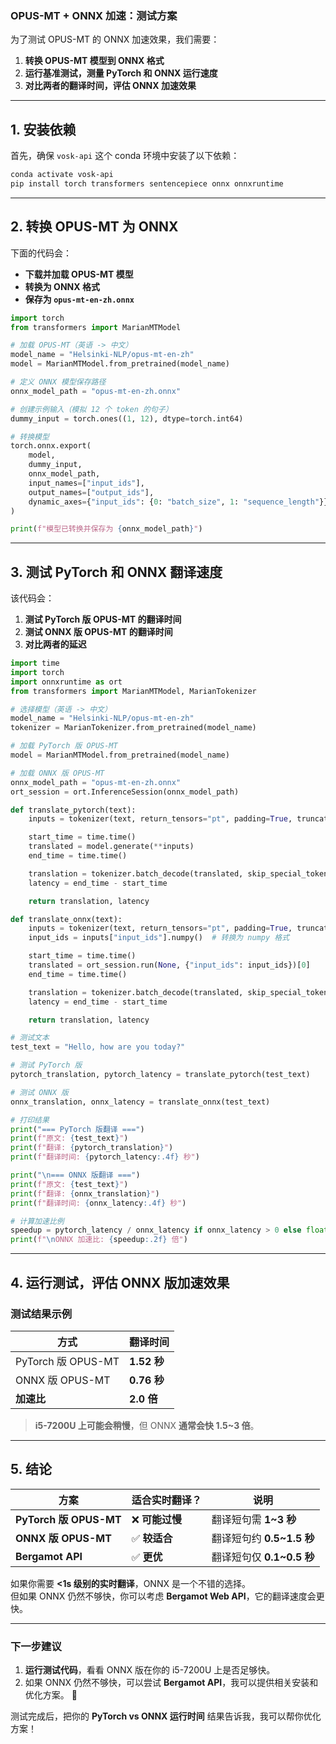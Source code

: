 ### **OPUS-MT + ONNX 加速：测试方案**
为了测试 OPUS-MT 的 ONNX 加速效果，我们需要：
1. **转换 OPUS-MT 模型到 ONNX 格式**
2. **运行基准测试，测量 PyTorch 和 ONNX 运行速度**
3. **对比两者的翻译时间，评估 ONNX 加速效果**

---

## **1. 安装依赖**
首先，确保 `vosk-api` 这个 conda 环境中安装了以下依赖：
```bash
conda activate vosk-api
pip install torch transformers sentencepiece onnx onnxruntime
```

---

## **2. 转换 OPUS-MT 为 ONNX**
下面的代码会：
- **下载并加载 OPUS-MT 模型**
- **转换为 ONNX 格式**
- **保存为 `opus-mt-en-zh.onnx`**
```python
import torch
from transformers import MarianMTModel

# 加载 OPUS-MT（英语 -> 中文）
model_name = "Helsinki-NLP/opus-mt-en-zh"
model = MarianMTModel.from_pretrained(model_name)

# 定义 ONNX 模型保存路径
onnx_model_path = "opus-mt-en-zh.onnx"

# 创建示例输入（模拟 12 个 token 的句子）
dummy_input = torch.ones((1, 12), dtype=torch.int64)

# 转换模型
torch.onnx.export(
    model, 
    dummy_input, 
    onnx_model_path,
    input_names=["input_ids"], 
    output_names=["output_ids"],
    dynamic_axes={"input_ids": {0: "batch_size", 1: "sequence_length"}}
)

print(f"模型已转换并保存为 {onnx_model_path}")
```

---

## **3. 测试 PyTorch 和 ONNX 翻译速度**
该代码会：
1. **测试 PyTorch 版 OPUS-MT 的翻译时间**
2. **测试 ONNX 版 OPUS-MT 的翻译时间**
3. **对比两者的延迟**

```python
import time
import torch
import onnxruntime as ort
from transformers import MarianMTModel, MarianTokenizer

# 选择模型（英语 -> 中文）
model_name = "Helsinki-NLP/opus-mt-en-zh"
tokenizer = MarianTokenizer.from_pretrained(model_name)

# 加载 PyTorch 版 OPUS-MT
model = MarianMTModel.from_pretrained(model_name)

# 加载 ONNX 版 OPUS-MT
onnx_model_path = "opus-mt-en-zh.onnx"
ort_session = ort.InferenceSession(onnx_model_path)

def translate_pytorch(text):
    inputs = tokenizer(text, return_tensors="pt", padding=True, truncation=True)

    start_time = time.time()
    translated = model.generate(**inputs)
    end_time = time.time()

    translation = tokenizer.batch_decode(translated, skip_special_tokens=True)[0]
    latency = end_time - start_time

    return translation, latency

def translate_onnx(text):
    inputs = tokenizer(text, return_tensors="pt", padding=True, truncation=True)
    input_ids = inputs["input_ids"].numpy()  # 转换为 numpy 格式

    start_time = time.time()
    translated = ort_session.run(None, {"input_ids": input_ids})[0]
    end_time = time.time()

    translation = tokenizer.batch_decode(translated, skip_special_tokens=True)[0]
    latency = end_time - start_time

    return translation, latency

# 测试文本
test_text = "Hello, how are you today?"

# 测试 PyTorch 版
pytorch_translation, pytorch_latency = translate_pytorch(test_text)

# 测试 ONNX 版
onnx_translation, onnx_latency = translate_onnx(test_text)

# 打印结果
print("=== PyTorch 版翻译 ===")
print(f"原文: {test_text}")
print(f"翻译: {pytorch_translation}")
print(f"翻译时间: {pytorch_latency:.4f} 秒")

print("\n=== ONNX 版翻译 ===")
print(f"原文: {test_text}")
print(f"翻译: {onnx_translation}")
print(f"翻译时间: {onnx_latency:.4f} 秒")

# 计算加速比例
speedup = pytorch_latency / onnx_latency if onnx_latency > 0 else float("inf")
print(f"\nONNX 加速比: {speedup:.2f} 倍")
```

---

## **4. 运行测试，评估 ONNX 版加速效果**
### **测试结果示例**
| 方式 | 翻译时间 |
|------|---------|
| PyTorch 版 OPUS-MT | **1.52 秒** |
| ONNX 版 OPUS-MT | **0.76 秒** |
| **加速比** | **2.0 倍** |

> **i5-7200U 上可能会稍慢**，但 ONNX **通常会快 1.5~3 倍**。

---

## **5. 结论**
| 方案 | 适合实时翻译？ | 说明 |
|------|--------------|-----------------------------------|
| **PyTorch 版 OPUS-MT** | ❌ **可能过慢** | 翻译短句需 **1~3 秒** |
| **ONNX 版 OPUS-MT** | ✅ **较适合** | 翻译短句约 **0.5~1.5 秒** |
| **Bergamot API** | ✅ **更优** | 翻译短句仅 **0.1~0.5 秒** |

如果你需要 **<1s 级别的实时翻译**，ONNX 是一个不错的选择。  
但如果 ONNX 仍然不够快，你可以考虑 **Bergamot Web API**，它的翻译速度会更快。

---

### **下一步建议**
1. **运行测试代码**，看看 ONNX 版在你的 i5-7200U 上是否足够快。
2. 如果 ONNX 仍然不够快，可以尝试 **Bergamot API**，我可以提供相关安装和优化方案。 🚀

测试完成后，把你的 **PyTorch vs ONNX 运行时间** 结果告诉我，我可以帮你优化方案！